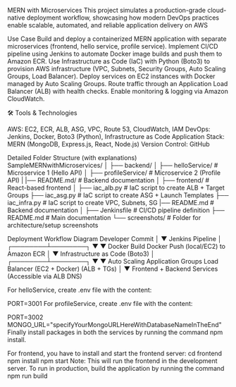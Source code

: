 MERN with Microservices
This project simulates a production-grade cloud-native deployment workflow, showcasing how modern DevOps practices enable scalable, automated, and reliable application delivery on AWS

Use Case
Build and deploy a containerized MERN application with separate microservices (frontend, hello service, profile service). Implement CI/CD pipeline using Jenkins to automate Docker image builds and push them to Amazon ECR. Use Infrastructure as Code (IaC) with Python (Boto3) to provision AWS infrastructure (VPC, Subnets, Security Groups, Auto Scaling Groups, Load Balancer). Deploy services on EC2 instances with Docker managed by Auto Scaling Groups. Route traffic through an Application Load Balancer (ALB) with health checks. Enable monitoring & logging via Amazon CloudWatch.

🛠️ Tools & Technologies

AWS: EC2, ECR, ALB, ASG, VPC, Route 53, CloudWatch, IAM DevOps: Jenkins, Docker, Boto3 (Python), Infrastructure as Code Application Stack: MERN (MongoDB, Express.js, React, Node.js) Version Control: GitHub

Detailed Folder Structure (with explanations)
SampleMERNwithMicroservices/
│
├── backend/
│   ├── helloService/        # Microservice 1 (Hello API)
│   ├── profileService/      # Microservice 2 (Profile API)
|   |── README.md/           # Backend documentation
│
├── frontend/                # React-based frontend
│
├── iac_alb.py               # IaC script to create ALB + Target Groups
├── iac_asg.py               # IaC script to create ASG + Launch Templates
├── iac_infra.py             # IaC script to create VPC, Subnets, SG
|── README.md                # Backend documentation
│
├── Jenkinsfile              # CI/CD pipeline definition
├── README.md                # Main documentation
└── screenshots/             # Folder for architecture/setup screenshots

Deployment Workflow Diagram
         Developer Commit
                │
                ▼
          Jenkins Pipeline
                │
       ┌────────┴────────┐
       ▼                 ▼
 Docker Build        Docker Push
(local/EC2)           to Amazon ECR
                │
                ▼
     Infrastructure as Code (Boto3)
                │
       ┌────────┴────────┐
       ▼                 ▼
   Auto Scaling      Application
     Groups          Load Balancer
   (EC2 + Docker)     (ALB + TGs)
       │
       ▼
   Frontend + Backend Services
   (Accessible via ALB DNS)

For helloService, create .env file with the content:

PORT=3001
For profileService, create .env file with the content:

PORT=3002
MONGO_URL="specifyYourMongoURLHereWithDatabaseNameInTheEnd"
Finally install packages in both the services by running the command npm install.


For frontend, you have to install and start the frontend server:
cd frontend
npm install
npm start
Note: This will run the frontend in the development server. To run in production, build the application by running the command npm run build